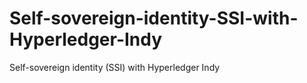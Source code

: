 # Self-sovereign-identity-SSI-with-Hyperledger-Indy
Self-sovereign identity (SSI) with Hyperledger Indy
